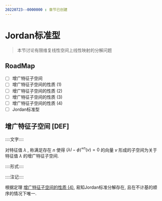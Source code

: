 ```yaml
---
20220723--0000000 : 章节已创建
---
```

# Jordan标准型
> 本节讨论有限维复线性空间上线性映射的分解问题

## RoadMap

- [ ] 增广特征子空间
- [ ] 增广特征子空间的性质 (1)
- [ ] 增广特征子空间的性质 (2)
- [ ] 增广特征子空间的性质 (3)
- [ ] 增广特征子空间的性质 (4)
- [ ] Jordan标准型

## 增广特征子空间 [DEF]

::::文字::::

对特征值 $\lambda$ , 称满足存在 $n$ 使得 $(\lambda I - \phi)^{\diamond n}(v)=0$ 的向量 $v$ 形成的子空间为关于特征值 $\lambda$ 的增广特征子空间. 

::::形式::::



::::注记::::

根据定理 [增广特征子空间的性质 (4)](110.代数作用/3.线性空间/3.自同态/4.Jordan标准型.md#增广特征子空间的性质%204%20THM), 易知Jordan标准分解存在, 且在不计基的顺序的情况下唯一. 